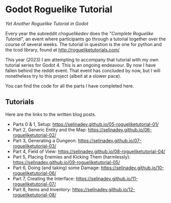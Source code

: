 # Godot Roguelike Tutorial

_Yet Another Roguelike Tutorial in Godot_

Every year the subreddit _r/roguelikedev_ does the "_Complete Roguelike Tutorial_", an event where participants go through a tutorial together over the course of several weeks. The tutorial in question is the one for python and the tcod library, found at http://rogueliketutorials.com/

This year (2023) I am attempting to accompany that tutorial with my own tutorial series for Godot 4. This is an ongoing endeavour. By now I have fallen behind the reddit event. That event has concluded by now, but I will nonetheless try to this project (albeit at a slower pace).


 You can find the code for all the parts I have completed here.

## Tutorials

Here are the links to the written blog posts.

- Parts 0 & 1, Setup: https://selinadev.github.io/05-rogueliketutorial-01/
- Part 2, Generic Entity and the Map: https://selinadev.github.io/06-rogueliketutorial-02/
- Part 3, Generating a Dungeon: https://selinadev.github.io/07-rogueliketutorial-03/
- Part 4, Field of View: https://selinadev.github.io/08-rogueliketutorial-04/
- Part 5, Placing Enemies and Kicking Them (harmlessly): https://selinadev.github.io/09-rogueliketutorial-05/
- Part 6, Doing (and taking) some Damage: https://selinadev.github.io/10-rogueliketutorial-06/
- Part 7, Creating the Interface: https://selinadev.github.io/11-rogueliketutorial-07/
- Part 8, Items and Inventory: https://selinadev.github.io/12-rogueliketutorial-08/
